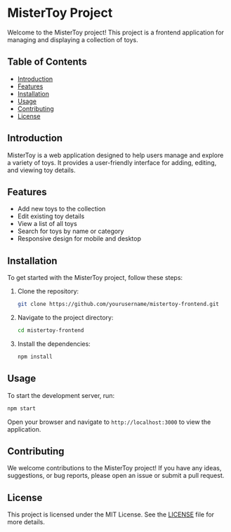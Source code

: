 # MisterToy Project

Welcome to the MisterToy project! This project is a frontend application for managing and displaying a collection of toys.

## Table of Contents
- [Introduction](#introduction)
- [Features](#features)
- [Installation](#installation)
- [Usage](#usage)
- [Contributing](#contributing)
- [License](#license)

## Introduction

MisterToy is a web application designed to help users manage and explore a variety of toys. It provides a user-friendly interface for adding, editing, and viewing toy details.

## Features

- Add new toys to the collection
- Edit existing toy details
- View a list of all toys
- Search for toys by name or category
- Responsive design for mobile and desktop

## Installation

To get started with the MisterToy project, follow these steps:

1. Clone the repository:
    ```bash
    git clone https://github.com/yourusername/mistertoy-frontend.git
    ```
2. Navigate to the project directory:
    ```bash
    cd mistertoy-frontend
    ```
3. Install the dependencies:
    ```bash
    npm install
    ```

## Usage

To start the development server, run:
```bash
npm start
```

Open your browser and navigate to `http://localhost:3000` to view the application.

## Contributing

We welcome contributions to the MisterToy project! If you have any ideas, suggestions, or bug reports, please open an issue or submit a pull request.

## License

This project is licensed under the MIT License. See the [LICENSE](LICENSE) file for more details.